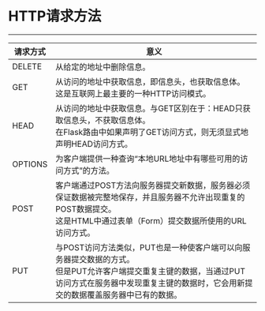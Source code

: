 # HTTP请求方法
---
|请求方式|意义|
|-|-|
|DELETE|从给定的地址中删除信息。|
|GET|从访问的地址中获取信息，即信息头，也获取信息体。<br>这是互联网上最主要的一种HTTP访问模式。|
|HEAD|从访问的地址中获取信息。与GET区别在于：HEAD只获取信息头，不获取信息体。<br>在Flask路由中如果声明了GET访问方式，则无须显式地声明HEAD访问方式。|
|OPTIONS|为客户端提供一种查询“本地URL地址中有哪些可用的访问方式”的方法。|
|POST|客户端通过POST方法向服务器提交新数据，服务器必须保证数据被完整地保存，并且服务器不允许出现重复的POST数据提交。<br>这是HTML中通过表单（Form）提交数据所使用的URL访问方式。|
|PUT|与POST访问方法类似，PUT也是一种使客户端可以向服务器提交数据的方式。<br>但是PUT允许客户端提交重复主键的数据，当通过PUT访问方式在服务器中发现重复主键的数据时，它会用新提交的数据覆盖服务器中已有的数据。|
